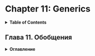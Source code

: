 # Chapter 11: Generics
<details>
  <summary><b>Table of Contents</b></summary>


</details>

## Глава 11. Обобщения
<details>
  <summary><b>Оглавление</b></summary>

- Разница между обобщениями и шаблонами C++		
- Эффективность и безопасность типов обобщений		
- Определения обобщенных типов и конструируемые типы		
- Ограничения		
- Ковариантность и контравариантность		
- Обобщенные системные коллекции		
- Обобщенные системные интерфейсы		
- Проблемы выбора и их решение		
- Резюме	
</details>